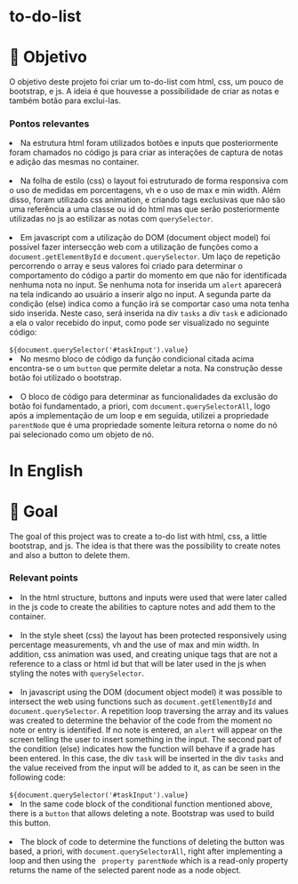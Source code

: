 # to-do-list
<h1>🤖 Objetivo</h1>

<p> O objetivo deste projeto foi criar um to-do-list com html, css, um pouco de bootstrap, e js. A ideia é que houvesse a possibilidade de criar as notas e também botão para exclui-las. </p>
<h3>Pontos relevantes </h3>
<li>Na estrutura html foram utilizados botões e inputs que posteriormente foram chamados no código js para criar as interações de captura de notas e adição das mesmas no container.</li><br>

<li>Na folha de estilo (css) o layout foi estruturado de forma responsiva com o uso de medidas em porcentagens, vh e o uso de max e min width. Além disso, foram utilizado css animation, e criando tags exclusivas que não são uma referência a uma classe ou id do html mas que serão posteriormente utilizadas no js ao estilizar as notas com <code>querySelector</code>. </li> <br>

<li>Em javascript com a utilização do DOM (document object model) foi possível fazer intersecção web com a utilização de funções como a <code>document.getElementById</code> e <code>document.querySelector</code>. Um laço de repetição percorrendo o array e seus valores foi criado para determinar o comportamento do código a partir do momento em que não for identificada nenhuma nota no input. Se nenhuma nota for inserida um <code>alert</code> aparecerá na tela indicando ao usuário a inserir algo no input. A segunda parte da condição (else) indica como a função irá se comportar caso uma nota tenha sido inserida. Neste caso, será inserida na div <code>tasks</code> a div <code>task</code> e adicionado a ela o valor recebido do input, como pode ser visualizado no seguinte código:</li><br>
<code>${document.querySelector('#taskInput').value}</code> 
<li>No mesmo bloco de código da função condicional citada acima encontra-se o um <code>button</code> que permite deletar a nota. Na construção desse botão foi utilizado o bootstrap.</li> <br>
<li>O bloco de código para determinar as funcionalidades da exclusão do botão foi fundamentado, a priori, com <code>document.querySelectorAll</code>, logo após a implementação de um loop e em seguida, utilizei a propriedade <code>parentNode</code> que é uma propriedade somente leitura retorna o nome do nó pai selecionado como um objeto de nó.</li>


<h1>In English</h1>

<h1>🤖 Goal</h1>

<p> The goal of this project was to create a to-do list with html, css, a little bootstrap, and js. The idea is that there was the possibility to create notes and also a button to delete them. </p>
<h3>Relevant points </h3>
<li>In the html structure, buttons and inputs were used that were later called in the js code to create the abilities to capture notes and add them to the container.</li><br>

<li>In the style sheet (css) the layout has been protected responsively using percentage measurements, vh and the use of max and min width. In addition, css animation was used, and creating unique tags that are not a reference to a class or html id but that will be later used in the js when styling the notes with <code>querySelector</code>. </li> <br>

<li>In javascript using the DOM (document object model) it was possible to intersect the web using functions such as <code>document.getElementById</code> and <code>document.querySelector</code>. A repetition loop traversing the array and its values was created to determine the behavior of the code from the moment no note or entry is identified. If no note is entered, an <code>alert</code> will appear on the screen telling the user to insert something in the input. The second part of the condition (else) indicates how the function will behave if a grade has been entered. In this case, the div <code>task</code> will be inserted in the div <code>tasks</code> and the value received from the input will be added to it, as can be seen in the following code:</li><br>
<code>${document.querySelector('#taskInput').value}</code>
<li>In the same code block of the conditional function mentioned above, there is a <code>button</code> that allows deleting a note. Bootstrap was used to build this button.</li> <br>
<li>The block of code to determine the functions of deleting the button was based, a priori, with <code>document.querySelectorAll</code>, right after implementing a loop and then using the <code> property parentNode</code> which is a read-only property returns the name of the selected parent node as a node object.</li>
